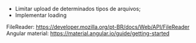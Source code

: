 - Limitar upload de determinados tipos de arquivos;
- Implementar loading

FileReader: https://developer.mozilla.org/pt-BR/docs/Web/API/FileReader
Angular material: https://material.angular.io/guide/getting-started